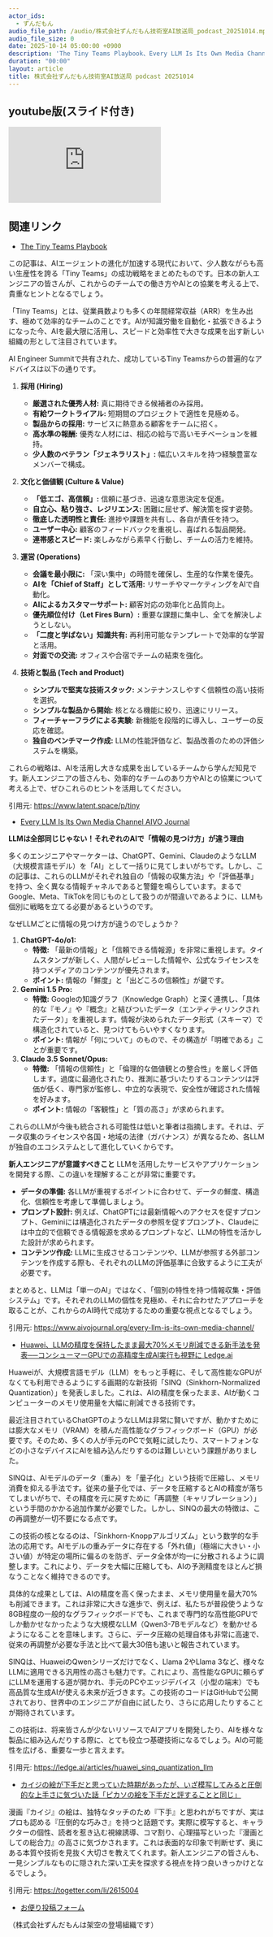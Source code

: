 ```yaml
---
actor_ids:
  - ずんだもん
audio_file_path: /audio/株式会社ずんだもん技術室AI放送局_podcast_20251014.mp3
audio_file_size: 0
date: 2025-10-14 05:00:00 +0900
description: 'The Tiny Teams Playbook、Every LLM Is Its Own Media Channel  AIVO Journal、Huawei、LLMの精度を保持したまま最大70%メモリ削減できる新手法を発表──コンシューマーGPUでの高精度生成AI実行も視野に  Ledge.ai、カイジの絵が下手だと思っていた時期があったが、いざ模写してみると圧倒的な上手さに気づいた話「ピカソの絵を下手だと評することと同じ」'
duration: "00:00"
layout: article
title: 株式会社ずんだもん技術室AI放送局 podcast 20251014
---
```


## youtube版(スライド付き)

<div class="article-video"><iframe src="https://www.youtube.com/embed/02Q2ft52i4s" title="YouTube video player" frameborder="0" allow="accelerometer; autoplay; clipboard-write; encrypted-media; gyroscope; picture-in-picture; web-share" referrerpolicy="strict-origin-when-cross-origin" allowfullscreen></iframe></div>


## 関連リンク


- [The Tiny Teams Playbook](https://www.latent.space/p/tiny)  


この記事は、AIエージェントの進化が加速する現代において、少人数ながらも高い生産性を誇る「Tiny Teams」の成功戦略をまとめたものです。日本の新人エンジニアの皆さんが、これからのチームでの働き方やAIとの協業を考える上で、貴重なヒントとなるでしょう。

「Tiny Teams」とは、従業員数よりも多くの年間経常収益（ARR）を生み出す、極めて効率的なチームのことです。AIが知識労働を自動化・拡張できるようになった今、AIを最大限に活用し、スピードと効率性で大きな成果を出す新しい組織の形として注目されています。

AI Engineer Summitで共有された、成功しているTiny Teamsからの普遍的なアドバイスは以下の通りです。

1.  **採用 (Hiring)**
    *   **厳選された優秀人材:** 真に期待できる候補者のみ採用。
    *   **有給ワークトライアル:** 短期間のプロジェクトで適性を見極める。
    *   **製品からの採用:** サービスに熱意ある顧客をチームに招く。
    *   **高水準の報酬:** 優秀な人材には、相応の給与で高いモチベーションを維持。
    *   **少人数のベテラン「ジェネラリスト」:** 幅広いスキルを持つ経験豊富なメンバーで構成。

2.  **文化と価値観 (Culture & Value)**
    *   **「低エゴ、高信頼」:** 信頼に基づき、迅速な意思決定を促進。
    *   **自立心、粘り強さ、レジリエンス:** 困難に屈せず、解決策を探す姿勢。
    *   **徹底した透明性と責任:** 進捗や課題を共有し、各自が責任を持つ。
    *   **ユーザー中心:** 顧客のフィードバックを重視し、喜ばれる製品開発。
    *   **連帯感とスピード:** 楽しみながら素早く行動し、チームの活力を維持。

3.  **運営 (Operations)**
    *   **会議を最小限に:** 「深い集中」の時間を確保し、生産的な作業を優先。
    *   **AIを「Chief of Staff」として活用:** リサーチやマーケティングをAIで自動化。
    *   **AIによるカスタマーサポート:** 顧客対応の効率化と品質向上。
    *   **優先順位付け（Let Fires Burn）:** 重要な課題に集中し、全てを解決しようとしない。
    *   **「二度と学ばない」知識共有:** 再利用可能なテンプレートで効率的な学習と活用。
    *   **対面での交流:** オフィスや合宿でチームの結束を強化。

4.  **技術と製品 (Tech and Product)**
    *   **シンプルで堅実な技術スタック:** メンテナンスしやすく信頼性の高い技術を選択。
    *   **シンプルな製品から開始:** 核となる機能に絞り、迅速にリリース。
    *   **フィーチャーフラグによる実験:** 新機能を段階的に導入し、ユーザーの反応を確認。
    *   **独自のベンチマーク作成:** LLMの性能評価など、製品改善のための評価システムを構築。

これらの戦略は、AIを活用し大きな成果を出しているチームから学んだ知見です。新人エンジニアの皆さんも、効率的なチームのあり方やAIとの協業について考える上で、ぜひこれらのヒントを活用してください。

引用元: https://www.latent.space/p/tiny


- [Every LLM Is Its Own Media Channel  AIVO Journal](https://www.aivojournal.org/every-llm-is-its-own-media-channel/)  


**LLMは全部同じじゃない！それぞれのAIで「情報の見つけ方」が違う理由**

多くのエンジニアやマーケターは、ChatGPT、Gemini、ClaudeのようなLLM（大規模言語モデル）を「AI」として一括りに見てしまいがちです。しかし、この記事は、これらのLLMがそれぞれ独自の「情報の収集方法」や「評価基準」を持つ、全く異なる情報チャネルであると警鐘を鳴らしています。まるでGoogle、Meta、TikTokを同じものとして扱うのが間違いであるように、LLMも個別に戦略を立てる必要があるというのです。

なぜLLMごとに情報の見つけ方が違うのでしょうか？
1.  **ChatGPT-4o/o1:**
    *   **特徴:** 「最新の情報」と「信頼できる情報源」を非常に重視します。タイムスタンプが新しく、人間がレビューした情報や、公式なライセンスを持つメディアのコンテンツが優先されます。
    *   **ポイント:** 情報の「鮮度」と「出どころの信頼性」が鍵です。
2.  **Gemini 1.5 Pro:**
    *   **特徴:** Googleの知識グラフ（Knowledge Graph）と深く連携し、「具体的な『モノ』や『概念』と結びついたデータ（エンティティリンクされたデータ）」を重視します。情報が決められたデータ形式（スキーマ）で構造化されていると、見つけてもらいやすくなります。
    *   **ポイント:** 情報が「何について」のもので、その構造が「明確である」ことが重要です。
3.  **Claude 3.5 Sonnet/Opus:**
    *   **特徴:** 「情報の信頼性」と「倫理的な価値観との整合性」を厳しく評価します。過度に最適化されたり、推測に基づいたりするコンテンツは評価が低く、専門家が監修し、中立的な表現で、安全性が確認された情報を好みます。
    *   **ポイント:** 情報の「客観性」と「質の高さ」が求められます。

これらのLLMが今後も統合される可能性は低いと筆者は指摘します。それは、データ収集のライセンスや各国・地域の法律（ガバナンス）が異なるため、各LLMが独自のエコシステムとして進化していくからです。

**新人エンジニアが意識すべきこと**
LLMを活用したサービスやアプリケーションを開発する際、この違いを理解することが非常に重要です。
*   **データの準備:** 各LLMが重視するポイントに合わせて、データの鮮度、構造化、信頼性を考慮して準備しましょう。
*   **プロンプト設計:** 例えば、ChatGPTには最新情報へのアクセスを促すプロンプト、Geminiには構造化されたデータの参照を促すプロンプト、Claudeには中立的で信頼できる情報源を求めるプロンプトなど、LLMの特性を活かした設計が求められます。
*   **コンテンツ作成:** LLMに生成させるコンテンツや、LLMが参照する外部コンテンツを作成する際も、それぞれのLLMの評価基準に合致するように工夫が必要です。

まとめると、LLMは「単一のAI」ではなく、「個別の特性を持つ情報収集・評価システム」です。それぞれのLLMの個性を見極め、それに合わせたアプローチを取ることが、これからのAI時代で成功するための重要な視点となるでしょう。

引用元: https://www.aivojournal.org/every-llm-is-its-own-media-channel/


- [Huawei、LLMの精度を保持したまま最大70%メモリ削減できる新手法を発表──コンシューマーGPUでの高精度生成AI実行も視野に  Ledge.ai](https://ledge.ai/articles/huawei_sinq_quantization_llm)  


Huaweiが、大規模言語モデル（LLM）をもっと手軽に、そして高性能なGPUがなくても利用できるようにする画期的な新技術「SINQ（Sinkhorn-Normalized Quantization）」を発表しました。これは、AIの精度を保ったまま、AIが動くコンピューターのメモリ使用量を大幅に削減できる技術です。

最近注目されているChatGPTのようなLLMは非常に賢いですが、動かすためには膨大なメモリ（VRAM）を積んだ高性能なグラフィックボード（GPU）が必要です。そのため、多くの人が手元のPCで気軽に試したり、スマートフォンなどの小さなデバイスにAIを組み込んだりするのは難しいという課題がありました。

SINQは、AIモデルのデータ（重み）を「量子化」という技術で圧縮し、メモリ消費を抑える手法です。従来の量子化では、データを圧縮するとAIの精度が落ちてしまいがちで、その精度を元に戻すために「再調整（キャリブレーション）」という手間のかかる追加作業が必要でした。しかし、SINQの最大の特徴は、この再調整が一切不要になる点です。

この技術の核となるのは、「Sinkhorn-Knoppアルゴリズム」という数学的な手法の応用です。AIモデルの重みデータに存在する「外れ値」（極端に大きい・小さい値）が特定の場所に偏るのを防ぎ、データ全体が均一に分散されるように調整します。これにより、データを大幅に圧縮しても、AIの予測精度をほとんど損なうことなく維持できるのです。

具体的な成果としては、AIの精度を高く保ったまま、メモリ使用量を最大70%も削減できます。これは非常に大きな進歩で、例えば、私たちが普段使うような8GB程度の一般的なグラフィックボードでも、これまで専門的な高性能GPUでしか動かせなかったような大規模なLLM（Qwen3-7Bモデルなど）を動かせるようになることを意味します。さらに、データ圧縮の処理自体も非常に高速で、従来の再調整が必要な手法と比べて最大30倍も速いと報告されています。

SINQは、HuaweiのQwenシリーズだけでなく、Llama 2やLlama 3など、様々なLLMに適用できる汎用性の高さも魅力です。これにより、高性能なGPUに頼らずにLLMを運用する道が開かれ、手元のPCやエッジデバイス（小型の端末）でも高品質な生成AIが使える未来が近づきます。この技術のコードはGitHubで公開されており、世界中のエンジニアが自由に試したり、さらに応用したりすることが期待されています。

この技術は、将来皆さんが少ないリソースでAIアプリを開発したり、AIを様々な製品に組み込んだりする際に、とても役立つ基礎技術になるでしょう。AIの可能性を広げる、重要な一歩と言えます。

引用元: https://ledge.ai/articles/huawei_sinq_quantization_llm


- [カイジの絵が下手だと思っていた時期があったが、いざ模写してみると圧倒的な上手さに気づいた話「ピカソの絵を下手だと評することと同じ」](https://togetter.com/li/2615004)  


漫画『カイジ』の絵は、独特なタッチのため『下手』と思われがちですが、実はプロも認める『圧倒的な巧みさ』を持つと話題です。実際に模写すると、キャラクターの個性、読者を惹き込む視線誘導、コマ割り、心理描写といった『漫画としての総合力』の高さに気づかされます。これは表面的な印象で判断せず、奥にある本質や技術を見抜く大切さを教えてくれます。新人エンジニアの皆さんも、一見シンプルなものに隠された深い工夫を探求する視点を持つ良いきっかけとなるでしょう。

引用元: https://togetter.com/li/2615004



- [お便り投稿フォーム](https://forms.gle/ffg4JTfqdiqK62qf9)

（株式会社ずんだもんは架空の登場組織です）
